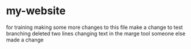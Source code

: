 # my-website
for training
making some more changes to this file
make a change to test branching
deleted two lines
changing text in the marge tool
someone else made a change